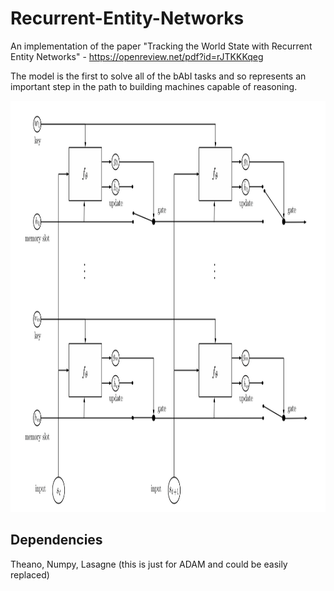 # Recurrent-Entity-Networks
An implementation of the paper "Tracking the World State with Recurrent Entity Networks" - https://openreview.net/pdf?id=rJTKKKqeg

The model is the first to solve all of the bAbI tasks and so represents an important step in the path to building machines
capable of reasoning.

<img src="Network.tiff" alt="Diagram of recurrent entity network" width="886" height="658">

## Dependencies
Theano, Numpy, Lasagne (this is just for ADAM and could be easily replaced)
